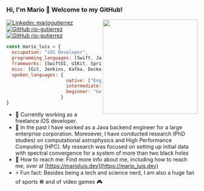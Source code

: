 ### Hi, I'm Mario 👋 Welcome to my GitHub!
<img align='right' src="https://media.giphy.com/media/qgQUggAC3Pfv687qPC/giphy.gif" width="250">

[![Linkedin: mariogutierrez](https://img.shields.io/badge/-mariogutierrez-blue?style=flat-square&logo=Linkedin&logoColor=white&link=https://www.linkedin.com/in/mario-gutierrez-abed/)](https://www.linkedin.com/in/mario-gutierrez-abed/)
[![GitHub rio-gutierrez](https://img.shields.io/github/followers/rio-gutierrez?label=follow&style=social)](https://github.com/rio-gutierrez)
[![GitHub rio-gutierrez](https://img.shields.io/badge/-MyWebpage-yellowgreen?style=flat-square&logo=superuser&logoColor=white&link=https://rio-gutierrez.github.io)](https://marioluis.dev)

```javascript
const mario_luis = {
  occupation: "iOS Developer",
  programming_languages: [Swift, Java, Javascript, Typescript, C, C++, Python], 
  frameworks: [SwiftUI, UIKit, Spring, NextJS],
  misc: [Git, Jenkins, Kafka, Docker, Kubernetes,  SQL, MongoDB],
  spoken_languages: {
                      native: ["English", "Spanish"],
                      intermediate: "Italian",
                      beginner: "German"
                    }
}
```


- 🌱 Currently working as a freelance iOS developer.
- 🔭 In the past I have worked as a Java backend engineer for a large enterprise corporation. Moreoever, I have conducted research (PhD studies) on computational astrophysics and High Performance Computing (HPC). My research was focused on setting up initial data with spectral convergence for a system of more than two black holes
- 📨 How to reach me: Find more info about me, including how to reach me, over at [https://marioluis.dev](https://mario_luis.dev)
- ⚡ Fun fact: Besides being a tech and science nerd, I am also a huge fan of sports ⚽️ and of video games 🎮
